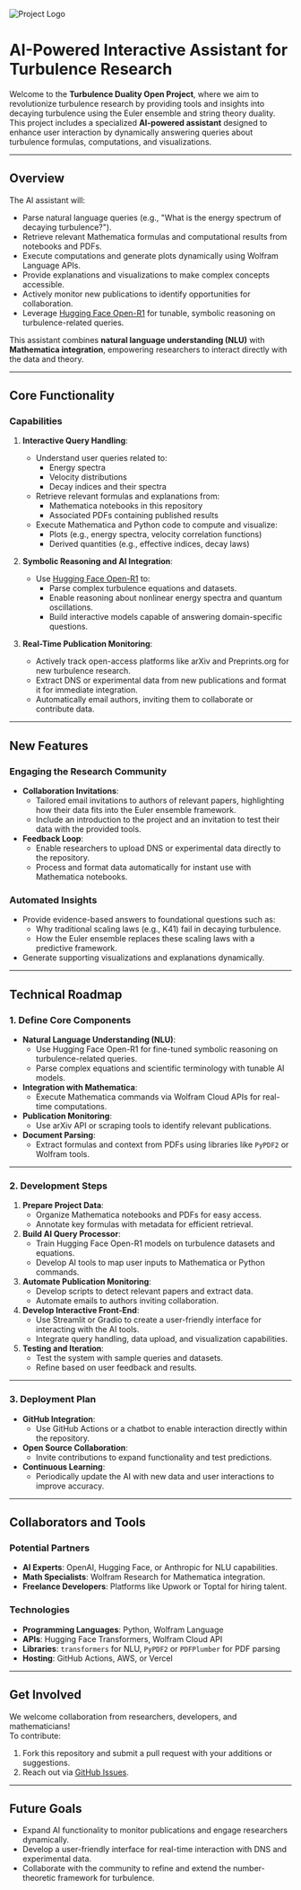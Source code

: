 ![Project Logo](./TDLogo.png)
# **AI-Powered Interactive Assistant for Turbulence Research**

Welcome to the **Turbulence Duality Open Project**, where we aim to revolutionize turbulence research by providing tools and insights into decaying turbulence using the Euler ensemble and string theory duality. This project includes a specialized **AI-powered assistant** designed to enhance user interaction by dynamically answering queries about turbulence formulas, computations, and visualizations.

---

## **Overview**

The AI assistant will:
- Parse natural language queries (e.g., "What is the energy spectrum of decaying turbulence?").
- Retrieve relevant Mathematica formulas and computational results from notebooks and PDFs.
- Execute computations and generate plots dynamically using Wolfram Language APIs.
- Provide explanations and visualizations to make complex concepts accessible.
- Actively monitor new publications to identify opportunities for collaboration.
- Leverage [Hugging Face Open-R1](https://github.com/huggingface/open-r1) for tunable, symbolic reasoning on turbulence-related queries.

This assistant combines **natural language understanding (NLU)** with **Mathematica integration**, empowering researchers to interact directly with the data and theory.

---

## **Core Functionality**

### **Capabilities**
1. **Interactive Query Handling**:
   - Understand user queries related to:
     - Energy spectra
     - Velocity distributions
     - Decay indices and their spectra
   - Retrieve relevant formulas and explanations from:
     - Mathematica notebooks in this repository
     - Associated PDFs containing published results
   - Execute Mathematica and Python code to compute and visualize:
     - Plots (e.g., energy spectra, velocity correlation functions)
     - Derived quantities (e.g., effective indices, decay laws)

2. **Symbolic Reasoning and AI Integration**:
   - Use [Hugging Face Open-R1](https://github.com/huggingface/open-r1) to:
     - Parse complex turbulence equations and datasets.
     - Enable reasoning about nonlinear energy spectra and quantum oscillations.
     - Build interactive models capable of answering domain-specific questions.

3. **Real-Time Publication Monitoring**:
   - Actively track open-access platforms like arXiv and Preprints.org for new turbulence research.
   - Extract DNS or experimental data from new publications and format it for immediate integration.
   - Automatically email authors, inviting them to collaborate or contribute data.

---

## **New Features**

### **Engaging the Research Community**
- **Collaboration Invitations**:
  - Tailored email invitations to authors of relevant papers, highlighting how their data fits into the Euler ensemble framework.
  - Include an introduction to the project and an invitation to test their data with the provided tools.
- **Feedback Loop**:
  - Enable researchers to upload DNS or experimental data directly to the repository.
  - Process and format data automatically for instant use with Mathematica notebooks.

### **Automated Insights**
- Provide evidence-based answers to foundational questions such as:
  - Why traditional scaling laws (e.g., K41) fail in decaying turbulence.
  - How the Euler ensemble replaces these scaling laws with a predictive framework.
- Generate supporting visualizations and explanations dynamically.

---

## **Technical Roadmap**

### **1. Define Core Components**
- **Natural Language Understanding (NLU)**:
  - Use Hugging Face Open-R1 for fine-tuned symbolic reasoning on turbulence-related queries.
  - Parse complex equations and scientific terminology with tunable AI models.
- **Integration with Mathematica**:
  - Execute Mathematica commands via Wolfram Cloud APIs for real-time computations.
- **Publication Monitoring**:
  - Use arXiv API or scraping tools to identify relevant publications.
- **Document Parsing**:
  - Extract formulas and context from PDFs using libraries like `PyPDF2` or Wolfram tools.

---

### **2. Development Steps**
1. **Prepare Project Data**:
   - Organize Mathematica notebooks and PDFs for easy access.
   - Annotate key formulas with metadata for efficient retrieval.
2. **Build AI Query Processor**:
   - Train Hugging Face Open-R1 models on turbulence datasets and equations.
   - Develop AI tools to map user inputs to Mathematica or Python commands.
3. **Automate Publication Monitoring**:
   - Develop scripts to detect relevant papers and extract data.
   - Automate emails to authors inviting collaboration.
4. **Develop Interactive Front-End**:
   - Use Streamlit or Gradio to create a user-friendly interface for interacting with the AI tools.
   - Integrate query handling, data upload, and visualization capabilities.
5. **Testing and Iteration**:
   - Test the system with sample queries and datasets.
   - Refine based on user feedback and results.

---

### **3. Deployment Plan**
- **GitHub Integration**:
  - Use GitHub Actions or a chatbot to enable interaction directly within the repository.
- **Open Source Collaboration**:
  - Invite contributions to expand functionality and test predictions.
- **Continuous Learning**:
  - Periodically update the AI with new data and user interactions to improve accuracy.

---

## **Collaborators and Tools**

### **Potential Partners**
- **AI Experts**: OpenAI, Hugging Face, or Anthropic for NLU capabilities.
- **Math Specialists**: Wolfram Research for Mathematica integration.
- **Freelance Developers**: Platforms like Upwork or Toptal for hiring talent.

### **Technologies**
- **Programming Languages**: Python, Wolfram Language
- **APIs**: Hugging Face Transformers, Wolfram Cloud API
- **Libraries**: `transformers` for NLU, `PyPDF2` or `PDFPlumber` for PDF parsing
- **Hosting**: GitHub Actions, AWS, or Vercel

---

## **Get Involved**

We welcome collaboration from researchers, developers, and mathematicians!  
To contribute:
1. Fork this repository and submit a pull request with your additions or suggestions.
2. Reach out via [GitHub Issues](https://github.com/your-repo/issues).

---

## **Future Goals**
- Expand AI functionality to monitor publications and engage researchers dynamically.
- Develop a user-friendly interface for real-time interaction with DNS and experimental data.
- Collaborate with the community to refine and extend the number-theoretic framework for turbulence.

